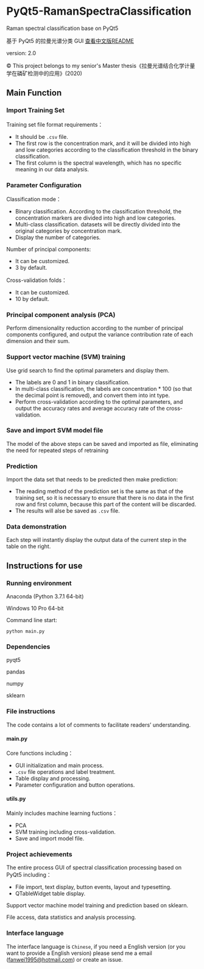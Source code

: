 # PyQt5-RamanSpectraClassification

Raman spectral classification base on PyQt5

基于 PyQt5 的拉曼光谱分类 GUI [查看中文版README](https://github.com/Cheereus/PyQt5-RamanSpectraClassification/blob/master/README-zh.md)

version: 2.0

&copy; This project belongs to my senior's Master thesis《拉曼光谱结合化学计量学在磷矿检测中的应用》(2020)

## Main Function

### Import Training Set

Training set file format requirements：

* It should be `.csv` file.
* The first row is the concentration mark, and it will be divided into high and low categories according to the classification threshold in the binary classification.
* The first column is the spectral wavelength, which has no specific meaning in our data analysis.

### Parameter Configuration

Classification mode：

* Binary classification. According to the classification threshold, the concentration markers are divided into high and low categories.
* Multi-class classification. datasets will be directly divided into the original categories by concentration mark.
* Display the number of categories.

Number of principal components:

* It can be customized.
* 3 by default.

Cross-validation folds：

* It can be customized.
* 10 by default.

### Principal component analysis (PCA)

Perform dimensionality reduction according to the number of principal components configured, and output the variance contribution rate of each dimension and their sum.

### Support vector machine (SVM) training

Use grid search to find the optimal parameters and display them.

* The labels are 0 and 1 in binary classification.
* In multi-class classification, the labels are concentration * 100 (so that the decimal point is removed), and convert them into int type.
* Perform cross-validation according to the optimal parameters, and output the accuracy rates and average accuracy rate of the cross-validation.

### Save and import SVM model file

The model of the above steps can be saved and imported as file, eliminating the need for repeated steps of retraining

### Prediction

Import the data set that needs to be predicted then make prediction:

* The reading method of the prediction set is the same as that of the training set, so it is necessary to ensure that there is no data in the first row and first column, because this part of the content will be discarded.
* The results will alse be saved as `.csv` file.

### Data demonstration

Each step will instantly display the output data of the current step in the table on the right.

## Instructions for use

### Running environment

Anaconda (Python 3.7.1 64-bit)

Windows 10 Pro 64-bit

Command line start:

```shell
python main.py
```

### Dependencies

pyqt5

pandas

numpy

sklearn

### File instructions

The code contains a lot of comments to facilitate readers’ understanding.

#### main.py

Core functions including：

* GUI initialization and main process.
* `.csv` file operations and label treatment.
* Table display and processing.
* Parameter configuration and button operations.

#### utils.py

Mainly includes machine learning fuctions：

* PCA
* SVM training including cross-validation.
* Save and import model file.

### Project achievements

The entire process GUI of spectral classification processing based on PyQt5 including：

* File import, text display, button events, layout and typesetting.
* QTableWidget table display.

Support vector machine model training and prediction based on sklearn.

File access, data statistics and analysis processing.

### Interface language

The interface language is `Chinese`, if you need a English version (or you want to provide a English version) please send me a email (fanwei1995@hotmail.com) or create an issue.
